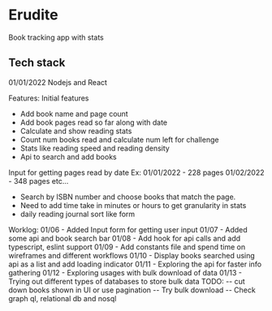 # Erudite
Book tracking app with stats 

## Tech stack
01/01/2022 Nodejs and React 

Features:
Initial features
- Add book name and page count 
- Add book pages read so far along with date
- Calculate and show reading stats
- Count num books read and calculate num left for challenge 
- Stats like reading speed and reading density
- Api to search and add books

Input for getting pages read by date 
Ex: 01/01/2022 - 228 pages
    01/02/2022 - 348 pages etc...
    
-  Search by ISBN number and choose books that match the page. 
- Need to add time take in minutes or hours to get granularity in stats
- daily reading journal sort like form

Worklog:
01/06 - Added Input form for getting user input
01/07 - Added some api and book search bar 
01/08 - Add hook for api calls and add typescript, eslint support
01/09 - Add constants file and spend time on wireframes and different workflows
01/10 - Display books searched using api as a list and add loading indicator
01/11 - Exploring the api for faster info gathering
01/12 - Exploring usages with bulk download of data
01/13 - Trying out different types of databases to store bulk data 
TODO:
-- cut down books shown in UI or use pagination
-- Try bulk download
-- Check graph ql, relational db and nosql